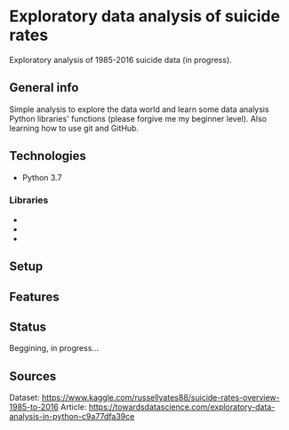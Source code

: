 # Exploratory data analysis of suicide rates
Exploratory analysis of 1985-2016 suicide data (in progress).

## General info
Simple analysis to explore the data world and learn some data analysis Python libraries' functions (please forgive me my beginner level).
Also learning how to use git and GitHub.

## Technologies
- Python 3.7
### Libraries
-
-
-

## Setup


## Features

## Status
Beggining, in progress...

## Sources
Dataset: https://www.kaggle.com/russellyates88/suicide-rates-overview-1985-to-2016
Article: https://towardsdatascience.com/exploratory-data-analysis-in-python-c9a77dfa39ce
